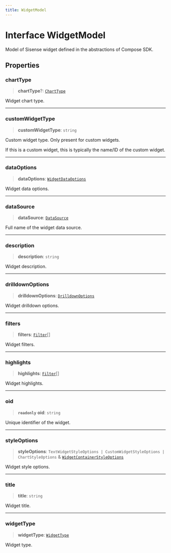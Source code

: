 ```yaml
---
title: WidgetModel
---
```


# Interface WidgetModel <Badge type="fusionEmbed" text="Fusion Embed" />

Model of Sisense widget defined in the abstractions of Compose SDK.

## Properties

### chartType

> **chartType**?: [`ChartType`](../type-aliases/type-alias.ChartType.md)

Widget chart type.

***

### customWidgetType

> **customWidgetType**: `string`

Custom widget type. Only present for custom widgets.

If this is a custom widget, this is typically the name/ID of the custom widget.

***

### dataOptions

> **dataOptions**: [`WidgetDataOptions`](../type-aliases/type-alias.WidgetDataOptions.md)

Widget data options.

***

### dataSource

> **dataSource**: [`DataSource`](../../sdk-data/type-aliases/type-alias.DataSource.md)

Full name of the widget data source.

***

### description

> **description**: `string`

Widget description.

***

### drilldownOptions

> **drilldownOptions**: [`DrilldownOptions`](../type-aliases/type-alias.DrilldownOptions.md)

Widget drilldown options.

***

### filters

> **filters**: [`Filter`](../../sdk-data/interfaces/interface.Filter.md)[]

Widget filters.

***

### highlights

> **highlights**: [`Filter`](../../sdk-data/interfaces/interface.Filter.md)[]

Widget highlights.

***

### oid

> **`readonly`** **oid**: `string`

Unique identifier of the widget.

***

### styleOptions

> **styleOptions**: `TextWidgetStyleOptions | CustomWidgetStyleOptions | ChartStyleOptions` & [`WidgetContainerStyleOptions`](../interfaces/interface.WidgetContainerStyleOptions.md)

Widget style options.

***

### title

> **title**: `string`

Widget title.

***

### widgetType

> **widgetType**: [`WidgetType`](../type-aliases/type-alias.WidgetType.md)

Widget type.
